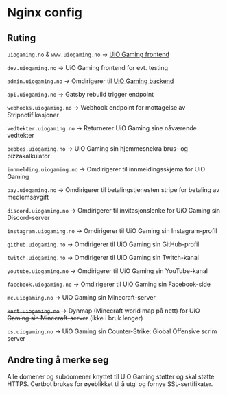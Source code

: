 # Nginx config

## Ruting

`uiogaming.no` & `www.uiogaming.no` -> [UiO Gaming frontend](https://github.com/UiO-Gaming/uiogaming.no)

`dev.uiogaming.no` -> UiO Gaming frontend for evt. testing

`admin.uiogaming.no` -> Omdirigerer til [UiO Gaming backend](https://github.com/UiO-Gaming/uiogaming.no-backend)

`api.uiogaming.no` -> Gatsby rebuild trigger endpoint

`webhooks.uiogaming.no` -> Webhook endpoint for mottagelse av Stripnotifikasjoner

`vedtekter.uiogaming.no` -> Returnerer UiO Gaming sine nåværende vedtekter

`bebbes.uiogaming.no` -> UiO Gaming sin hjemmesnekra brus- og pizzakalkulator

`innmelding.uiogaming.no` -> Omdirigerer til innmeldingsskjema for UiO Gaming

`pay.uiogaming.no` -> Omdirigerer til betalingstjenesten stripe for betaling av medlemsavgift

`discord.uiogaming.no` -> Omdirigerer til invitasjonslenke for UiO Gaming sin Discord-server

`instagram.uiogaming.no` -> Omdirigerer til UiO Gaming sin Instagram-profil

`github.uiogaming.no` -> Omdirigerer til UiO Gaming sin GitHub-profil

`twitch.uiogaming.no` -> Omdirigerer til UiO Gaming sin Twitch-kanal

`youtube.uiogaming.no` -> Omdirigerer til UiO Gaming sin YouTube-kanal

`facebook.uiogaming.no` -> Omdirigerer til UiO Gaming sin Facebook-side

`mc.uiogaming.no` -> UiO Gaming sin Minecraft-server

~~`kart.uiogaming.no` -> Dynmap (Minecraft world map på nett) for UiO Gaming sin Minecraft-server~~ (ikke i bruk lenger)

`cs.uiogaming.no` -> UiO Gaming sin Counter-Strike: Global Offensive scrim server

## Andre ting å merke seg

Alle domener og subdomener knyttet til UiO Gaming støtter og skal støtte HTTPS. Certbot brukes for øyeblikket til å utgi og fornye SSL-sertifikater.
